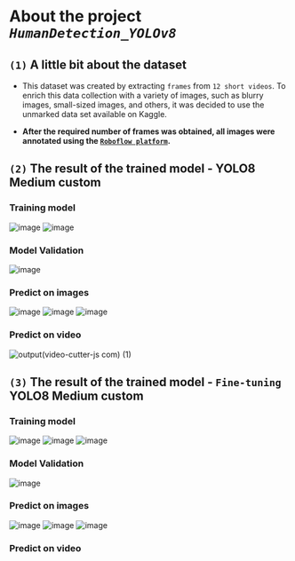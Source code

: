 # About the project ***`HumanDetection_YOLOv8`***
## `(1)` A little bit about the dataset
- This dataset was created by extracting `frames` from `12 short videos`. To enrich this data collection with a variety of images, such as blurry images, small-sized images, and others, it was decided to use the unmarked data set available on Kaggle. 

- **After the required number of frames was obtained, all images were annotated using the [`Roboflow platform`](https://roboflow.com/).**

## `(2)` The result of the trained model - YOLO8 Medium custom

### Training model

![image](https://github.com/nikfilonenko/HumanDetection_YOLOv8/assets/103507130/2ce94361-fdb4-4339-a32a-085983954fa0)
![image](https://github.com/nikfilonenko/HumanDetection_YOLOv8/assets/103507130/70ebe9ea-43d1-48c1-bcde-eb7b5da8104b)

### Model Validation

![image](https://github.com/nikfilonenko/HumanDetection_YOLOv8/assets/103507130/3eb75690-3bde-48f7-9787-323ba58e94b3)

### Predict on images

![image](https://github.com/nikfilonenko/HumanDetection_YOLOv8/assets/103507130/b31ac01c-d294-408e-a7d0-d813a4fb42ed)
![image](https://github.com/nikfilonenko/HumanDetection_YOLOv8/assets/103507130/b0b49a35-7e6a-4665-bb15-e077984d3925)
![image](https://github.com/nikfilonenko/HumanDetection_YOLOv8/assets/103507130/c06e9aa8-206a-49a2-94f7-8b42a96d08d4)

### Predict on video

![output(video-cutter-js com) (1)](https://github.com/nikfilonenko/HumanDetection_YOLOv8/assets/103507130/37412627-cd24-4853-adee-c1a84efd20ea)



## `(3)` The result of the trained model - `Fine-tuning` YOLO8 Medium custom

### Training model

![image](https://github.com/nikfilonenko/HumanDetection_YOLOv8/assets/103507130/4a38a472-5253-4aa5-9664-e07dd680b7d4)
![image](https://github.com/nikfilonenko/HumanDetection_YOLOv8/assets/103507130/9e08da33-c73f-40dd-a1a0-485325687082)
![image](https://github.com/nikfilonenko/HumanDetection_YOLOv8/assets/103507130/78bfd820-2914-45d8-86a7-51f297aea76b)

### Model Validation

![image](https://github.com/nikfilonenko/HumanDetection_YOLOv8/assets/103507130/501a1ec5-2b82-488e-b0b5-fa1e27dabb8a)

### Predict on images

![image](https://github.com/nikfilonenko/HumanDetection_YOLOv8/assets/103507130/fa0f435d-44e3-4db2-8139-66e8c8d60260)
![image](https://github.com/nikfilonenko/HumanDetection_YOLOv8/assets/103507130/01bfb72c-577f-46f6-9aa5-1a65c689b737)
![image](https://github.com/nikfilonenko/HumanDetection_YOLOv8/assets/103507130/6dae6ccc-d153-4173-b20f-742c85f217b7)

### Predict on video



